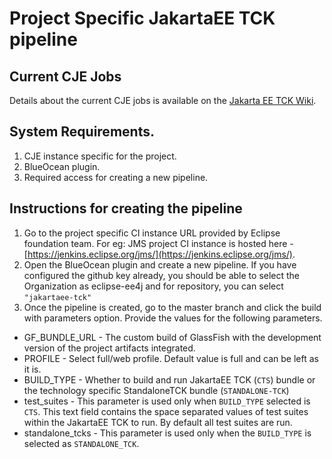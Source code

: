 # Project Specific JakartaEE TCK pipeline
## Current CJE Jobs
Details about the current CJE jobs is available on the [Jakarta EE TCK Wiki](https://github.com/eclipse-ee4j/jakartaee-tck/wiki).

## System Requirements.
1. CJE instance specific for the project.
2. BlueOcean plugin.
3. Required access for creating a new pipeline.

## Instructions for creating the pipeline
  1. Go to the project specific CI instance URL provided by Eclipse foundation team. For eg: JMS project CI instance is hosted here - [https://jenkins.eclipse.org/jms/](https://jenkins.eclipse.org/jms/).
  2. Open the BlueOcean plugin and create a new pipeline. If you have configured the github key already, you should be able to select the Organization as eclipse-ee4j and for repository, you can select `"jakartaee-tck"`
  3. Once the pipeline is created, go to the master branch and click the build with parameters option. Provide the values for the following parameters.
- GF_BUNDLE_URL	- The custom build of GlassFish with the development version of the project artifacts integrated.
- PROFILE - Select full/web profile. Default value is full and can be left as it is.
- BUILD_TYPE - Whether to build and run JakartaEE TCK (`CTS`) bundle or the technology specific StandaloneTCK bundle (`STANDALONE-TCK`)
- test_suites - This parameter is used only when `BUILD_TYPE` selected is `CTS`. This text field contains the space separated values of test suites within the JakartaEE TCK to run. By default all test suites are run.
- standalone_tcks - This parameter is used only when the `BUILD_TYPE` is selected as `STANDALONE_TCK`.
